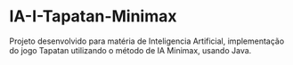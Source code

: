 # IA-I-Tapatan-Minimax
Projeto desenvolvido para matéria de Inteligencia Artificial, implementação do jogo Tapatan utilizando o método de IA Minimax, usando Java.
